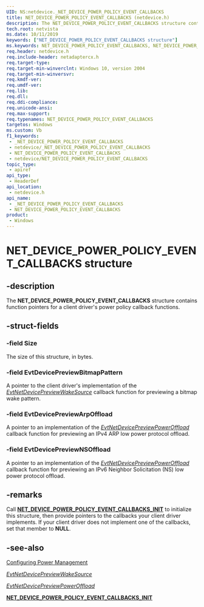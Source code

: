 ```yaml
---
UID: NS:netdevice._NET_DEVICE_POWER_POLICY_EVENT_CALLBACKS
title: NET_DEVICE_POWER_POLICY_EVENT_CALLBACKS (netdevice.h)
description: The NET_DEVICE_POWER_POLICY_EVENT_CALLBACKS structure contains function pointers for a client driver's power policy callback functions.
tech.root: netvista
ms.date: 10/11/2019
keywords: ["NET_DEVICE_POWER_POLICY_EVENT_CALLBACKS structure"]
ms.keywords: NET_DEVICE_POWER_POLICY_EVENT_CALLBACKS, NET_DEVICE_POWER_POLICY_EVENT_CALLBACKS,
req.header: netdevice.h
req.include-header: netadaptercx.h
req.target-type: 
req.target-min-winverclnt: Windows 10, version 2004
req.target-min-winversvr: 
req.kmdf-ver: 
req.umdf-ver: 
req.lib: 
req.dll: 
req.ddi-compliance: 
req.unicode-ansi: 
req.max-support: 
req.typenames: NET_DEVICE_POWER_POLICY_EVENT_CALLBACKS
targetos: Windows
ms.custom: Vb
f1_keywords:
 - _NET_DEVICE_POWER_POLICY_EVENT_CALLBACKS
 - netdevice/_NET_DEVICE_POWER_POLICY_EVENT_CALLBACKS
 - NET_DEVICE_POWER_POLICY_EVENT_CALLBACKS
 - netdevice/NET_DEVICE_POWER_POLICY_EVENT_CALLBACKS
topic_type:
 - apiref
api_type:
 - HeaderDef
api_location:
 - netdevice.h
api_name:
 - _NET_DEVICE_POWER_POLICY_EVENT_CALLBACKS
 - NET_DEVICE_POWER_POLICY_EVENT_CALLBACKS
product:
 - Windows
---
```


# NET_DEVICE_POWER_POLICY_EVENT_CALLBACKS structure


## -description

The **NET_DEVICE_POWER_POLICY_EVENT_CALLBACKS** structure contains function pointers for a client driver's power policy callback functions.

## -struct-fields

### -field Size

The size of this structure, in bytes.

### -field EvtDevicePreviewBitmapPattern

A pointer to the client driver's implementation of the [*EvtNetDevicePreviewWakeSource*](../netdevice/nc-netdevice-evt_net_device_preview_wake_source.md) callback function for previewing a bitmap wake pattern.

### -field EvtDevicePreviewArpOffload

A pointer to an implementation of the [*EvtNetDevicePreviewPowerOffload*](../netdevice/nc-netdevice-evt_net_device_preview_power_offload.md) callback function for previewing an IPv4 ARP low power protocol offload.

### -field EvtDevicePreviewNSOffload

 
A pointer to an implementation of the [*EvtNetDevicePreviewPowerOffload*](../netdevice/nc-netdevice-evt_net_device_preview_power_offload.md) callback function for previewing an IPv6 Neighbor Solicitation (NS) low power protocol offload.

## -remarks

Call [**NET_DEVICE_POWER_POLICY_EVENT_CALLBACKS_INIT**](../netdevice/nf-netdevice-net_device_power_policy_event_callbacks_init.md) to initialize this structure, then provide pointers to the callbacks your client driver implements. If your client driver does not implement one of the callbacks, set that member to **NULL**.

## -see-also

[Configuring Power Management](/windows-hardware/drivers/netcx/configuring-power-management)

[*EvtNetDevicePreviewWakeSource*](../netdevice/nc-netdevice-evt_net_device_preview_wake_source.md)

[*EvtNetDevicePreviewPowerOffload*](../netdevice/nc-netdevice-evt_net_device_preview_power_offload.md)

[**NET_DEVICE_POWER_POLICY_EVENT_CALLBACKS_INIT**](../netdevice/nf-netdevice-net_device_power_policy_event_callbacks_init.md)

